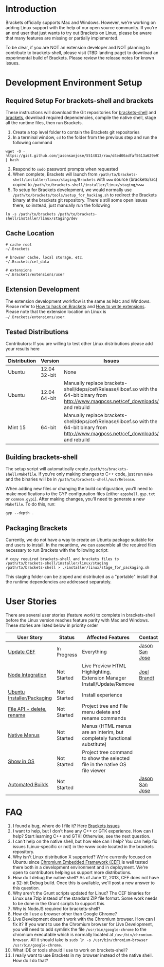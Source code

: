 Introduction
====

Brackets officially supports Mac and Windows. However, we're working on adding Linux support with the help of our open source community. If you're an end user that just wants to try out Brackets on Linux, please be aware that many features are missing or partially implemented.

To be clear, if you are NOT an extension developer and NOT planning to contribute to brackets-shell, please visit (TBD landing page) to download an experimental build of Brackets. Please review the release notes for known issues.

Development Environment Setup
====

Required Setup For brackets-shell and brackets
----

These instructions will download the Git repositories for [brackets-shell](https://github.com/adobe/brackets-shell) and [brackets](https://github.com/adobe/brackets), download required dependencies, compile the native shell, stage all the runtime files, then run Brackets.

1. Create a top level folder to contain the Brackets git repositories
2. In a terminal window, ``cd`` to the folder from the previous step and run the following command
```shell
wget -O - https://gist.github.com/jasonsanjose/5514813/raw/d4ed00adfaf5613a629e97a4f9123532e9938928/setup.sh | bash
```
3. Respond to ``sudo`` password prompts when requested
4. When complete, Brackets will launch from ``/path/to/brackets-shell/installer/linux/staging/Brackets`` with ``www`` source (brackets/src) copied to ``/path/to/brackets-shell/installer/linux/staging/www``
5. To setup for Brackets development, we would normally use ``/path/to/brackets/tools/setup_for_hacking.sh`` to redirect the Brackets binary at the brackets git repository. There's still some open issues there, so instead, just manually run the following
```shell
ln -s /path/to/brackets /path/to/brackets-shell/installer/linux/staging/dev
```

Cache Location
----

```
# cache root
~/.Brackets

# browser cache, local storage, etc.
~/.Brackets/cef_data

# extensions
~/.Brackets/extensions/user
```

Extension Development
----

The extension development workflow is the same as Mac and Windows. Please refer to [How to hack on Brackets](https://github.com/adobe/brackets/wiki/How-to-Hack-on-Brackets) and [How to write extensions](https://github.com/adobe/brackets/wiki/How%20to%20write%20extensions). Please note that the extension location on Linux is ``~/.Brackets/extensions/user``.

Tested Distributions
----

Contributors: If you are willing to test other Linux distributions please add your results here

| Distribution | Version | Issues |
| ------------ | ------- | ----- |
| Ubuntu | 12.04 32-bit | None |
| Ubuntu | 12.04 64-bit | Manually replace brackets-shell/deps/cef/Release/libcef.so with the 64-bit binary from http://www.magpcss.net/cef_downloads/ and rebuild |
| Mint 15 | 64-bit | Manually replace brackets-shell/deps/cef/Release/libcef.so with the 64-bit binary from http://www.magpcss.net/cef_downloads/ and rebuild |

Building brackets-shell
----

The setup script will automatically create ``/path/to/brackets-shell/Makefile``. If you're only making changes to C++ code, just run ``make`` and the binaries will be in ``/path/to/brackets-shell/out/Release``. 

When adding new files or changing the build configuration, you'll need to make modifications to the GYP configuration files (either ``appshell.gyp.txt`` or ``common.gypi``). After making changes, you'll need to generate a new ``Makefile``. To do this, run:

```
gyp --depth .
```

Packaging Brackets
----

Currently, we do not have a way to create an Ubuntu package suitable for end users to install. In the meantime, we can assemble all the required files necessary to run Brackets with the following script:

```
# copy required brackets-shell and brackets files to /path/to/brackets-shell/installer/linux/staging
/path/to/brackets-shell > ./installer/linux/stage_for_packaging.sh
```

This staging folder can be zipped and distributed as a "portable" install that the runtime dependencies are addressed separately.

User Stories
====

There are several user stories (feature work) to complete in brackets-shell before the Linux version reaches feature parity with Mac and Windows. These stories are listed below in priority order

| User Story | Status | Affected Features | Contact |
| ---------- | ------ | ----------------- | ------- |
| [Update CEF](https://trello.com/c/E8N0Q6dE) | In Progress | Everything | [Jason San Jose](http://github.com/jasonsanjose) |
| [Node Integration](https://trello.com/c/9nX06hWa) | Not Started | Live Preview HTML Highlighting, Extension Manager Install/Update/Remove | [Joel Brandt](http://github.com/joelrbrandt) |
| [Ubuntu Installer/Packaging](https://trello.com/c/ZoCPy6mD) | Not Started | Install experience | |
| [File API - delete, rename](https://trello.com/c/WMB6vtwO) | Not Started | Project tree and File menu delete and rename commands | |
| [Native Menus](https://trello.com/c/WMB6vtwO) | Not Started | Menus (HTML menus are an interim, but completely functional substitute) | |
| [Show in OS](https://trello.com/c/RF1ddQGK) | Not Started | Project tree command to show the selected file in the native OS file viewer | |
| [Automated Builds](https://trello.com/c/P35As8lf) | Not Started | | [Jason San Jose](http://github.com/jasonsanjose) |

FAQ
====

1. I found a bug, where do I file it? Here [Brackets issues](https://github.com/adobe/brackets/issues)
1. I want to help, but I don't have any C++ or GTK experience. How can I help? Start learning C++ and GTK! Otherwise, see the next question.
1. I can't help on the native shell, but how else can I help? You can help fix issues (Linux-specific or not) in the www code located in the brackets repository.
1. Why isn't Linux distribution X supported?
We're currently focused on Ubuntu since [Chromium Embedded Framework (CEF)](https://code.google.com/p/chromiumembedded/) is well tested there both in a development environment and in deployment. We're open to contributors helping us support more distributions.
1. How do I debug the native shell? As of June 12, 2013, CEF does not have a 32-bit Debug build. Once this is available, we'll post a new answer to this question.
1. Why aren't the Grunt scripts updated for Linux? The CEF binaries for Linux use 7zip instead of the standard ZIP file format. Some work needs to be done in the Grunt scripts to support this.
1. Why is NodeJS required for brackets-shell? 
1. How do I use a browser other than Google Chrome?
1. Live Development doesn't work with the Chromium browser.  How can I fix it?  If you want to use the Chromium browser for Live Development, you will need to add symlink the file `/usr/bin/google-chrome` to the chromium executable which is normally located at `/usr/bin/chromium-browser`. All it should take is `sudo ln -s /usr/bin/chromium-browser /usr/bin/google-chrome`.
1. What IDE or tools should I use to work on brackets-shell?
1. I really want to use Brackets in my browser instead of the native shell. How do I do that?